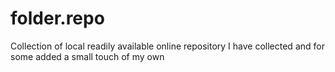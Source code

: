 # folder.repo
 Collection of local readily available online repository I have collected and for some added a small touch of my own
